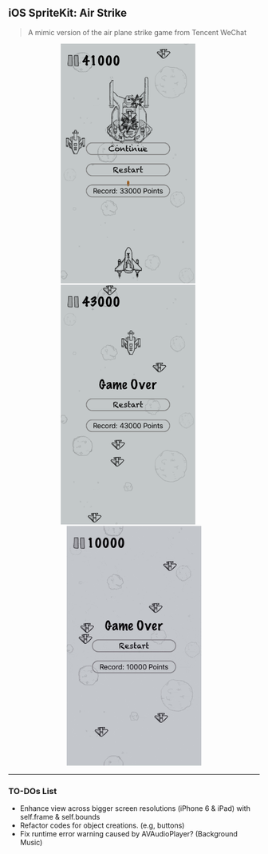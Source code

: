 ## iOS SpriteKit: Air Strike

> A mimic version of the air plane strike game from Tencent WeChat

<p align="center">
<img src="./images/1.0.png" height="480" width="270"> &nbsp; &nbsp; &nbsp;
<img src="./images/1.1.png" height="480" width="270"> &nbsp; &nbsp; &nbsp;
<img src="./images/1.2.gif" height="480" width="270">
</p>

---

### TO-DOs List
 - Enhance view across bigger screen resolutions (iPhone 6 & iPad) with self.frame & self.bounds
 - Refactor codes for object creations. (e.g, buttons)
 - Fix runtime error warning caused by AVAudioPlayer? (Background Music)
